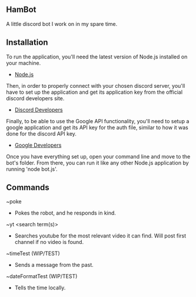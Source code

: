 ## HamBot
A little discord bot I work on in my spare time.

## Installation
To run the application, you'll need the latest version of Node.js installed on your machine.
- [Node.js](https://nodejs.org/en/)

Then, in order to properly connect with your chosen discord server, you'll have to set up the application and get its application key from the official discord developers site. 
- [Discord Developers](https://discordapp.com/developers/docs/intro)

Finally, to be able to use the Google API functionality, you'll need to setup a google application and get its API key for the auth file, similar to how it was done for the discord API key.
- [Google Developers](https://developers.google.com/)

Once you have everything set up, open your command line and move to the bot's folder. From there, you can run it like any other Node.js application by running 'node bot.js'.

## Commands
~poke
  - Pokes the robot, and he responds in kind.
  
~yt <search term(s)>
  - Searches youtube for the most relevant video it can find. Will post first channel if no video is found.
  
 ~timeTest (WIP/TEST)
  - Sends a message from the past.
  
 ~dateFormatTest (WIP/TEST)
  - Tells the time locally.

